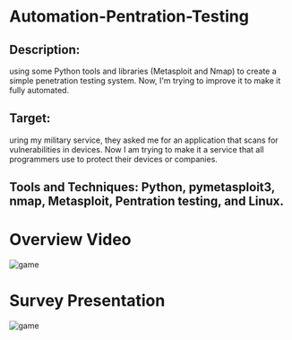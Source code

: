 # Automation-Pentration-Testing
## Description:
using some Python tools and libraries (Metasploit and Nmap) to create a simple penetration testing system. Now, I'm trying to improve it to make it fully automated. 
## Target:
uring my military service, they asked me for an application that scans for vulnerabilities in devices. Now I am trying to make it a service that all programmers use to protect their devices or companies. 
## Tools and Techniques: Python, pymetasploit3, nmap, Metasploit, Pentration testing, and Linux.

# Overview Video
![game](https://github.com/SayedAbdo-99/Automation-Pentration-Testing/blob/main/OverviewVideo.gif)

# Survey Presentation
![game]()


